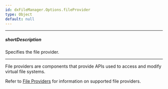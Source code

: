 ```yaml
---
id: dxFileManager.Options.fileProvider
type: Object
default: null
---
```

---
##### shortDescription
Specifies the file provider.

---
File providers are components that provide APIs used to access and modify virtual file systems.

Refer to [File Providers](/Documentation/ApiReference/UI_Widgets/dxFileManager/File_Providers/) for information on supported file providers.